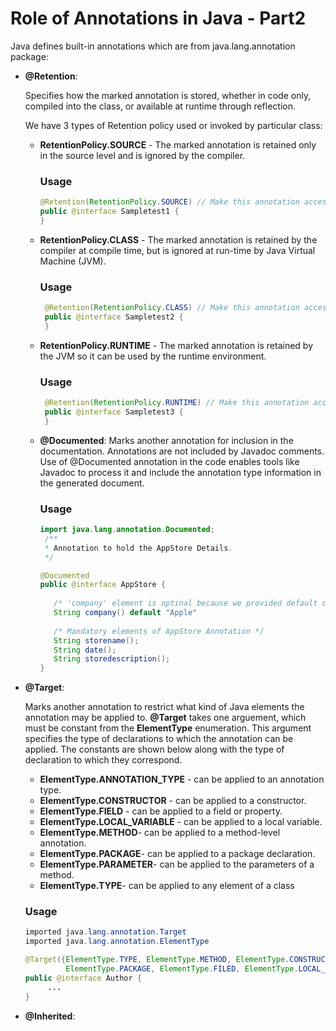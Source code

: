 # Role of Annotations in Java - Part2

Java defines built-in annotations which are from java.lang.annotation package:

* **@Retention**:
    
    Specifies how the marked annotation is stored, whether in code only, compiled into the class, or available at runtime         through reflection.

    We have 3 types of Retention policy used or invoked by particular class:
    
    * **RetentionPolicy.SOURCE** - The marked annotation is retained only in the source level and is ignored by the compiler.
       ### Usage
       ```java
       @Retention(RetentionPolicy.SOURCE) // Make this annotation accessible at source code level
       public @interface Sampletest1 {
       } 
       ```
    
    * **RetentionPolicy.CLASS** - The marked annotation is retained by the compiler at compile time, but is ignored at 
                                   run-time by Java Virtual Machine (JVM).
       ### Usage
       ```java
        @Retention(RetentionPolicy.CLASS) // Make this annotation accessible at class level
        public @interface Sampletest2 {
        } 
       ```
    * **RetentionPolicy.RUNTIME** - The marked annotation is retained by the JVM so it can be used by the runtime                                                  environment.
        ### Usage
       ```java
        @Retention(RetentionPolicy.RUNTIME) // Make this annotation accessible at runtime via reflection.
        public @interface Sampletest3 {
        } 
       ```

   * **@Documented**: Marks another annotation for inclusion in the documentation. Annotations are not included by Javadoc                          comments. Use of @Documented annotation in the code enables tools like Javadoc to process it and include                      the annotation type information in the generated document. 
      ### Usage
      ```java
      import java.lang.annotation.Documented;
       /** 
       * Annotation to hold the AppStore Details.
       */
      
      @Documented
      public @interface AppStore {
         
         /* 'company' element is optinal because we provided default constant value. */
         String company() default "Apple"
         
         /* Mandatory elements of AppStore Annotation */
         String storename();
         String date();
         String storedescription();
      }
      
      ```
* **@Target**: 
      
    Marks another annotation to restrict what kind of Java elements the annotation may be applied to. **@Target** takes one       arguement, which must be constant from the **ElementType** enumeration. This argument specifies the type of declarations       to which the annotation can be applied. The constants are shown below along with the type of declaration to which they         correspond.
     
  * **ElementType.ANNOTATION_TYPE** - can be applied to an annotation type.
  * **ElementType.CONSTRUCTOR** - can be applied to a constructor.
  * **ElementType.FIELD** - can be applied to a field or property.
  * **ElementType.LOCAL_VARIABLE** - can be applied to a local variable.
  * **ElementType.METHOD**- can be applied to a method-level annotation.
  * **ElementType.PACKAGE**- can be applied to a package declaration.
  * **ElementType.PARAMETER**- can be applied to the parameters of a method.
  * **ElementType.TYPE**- can be applied to any element of a class
  
  ### Usage
  
  ```java
  imported java.lang.annotation.Target
  imported java.lang.annotation.ElementType
  
  @Target({ElementType.TYPE, ElementType.METHOD, ElementType.CONSTRUCTOR, ElementType.ANNOTATION_TYPE,
           ElementType.PACKAGE, ElementType.FILED, ElementType.LOCAL_VARIABLE})
  public @interface Author {
       ...
  }
  
  ```
  
* **@Inherited**:  




